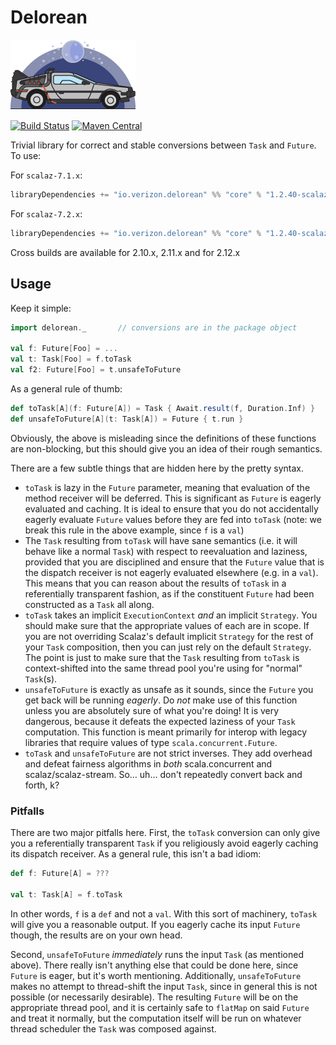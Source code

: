 # Delorean

![image](docs/img/logo.png)

[![Build Status](https://travis-ci.org/Verizon/delorean.svg?branch=master)](https://travis-ci.org/Verizon/delorean)
[![Maven Central](https://maven-badges.herokuapp.com/maven-central/io.verizon.delorean/core_2.11/badge.svg)](https://maven-badges.herokuapp.com/maven-central/io.verizon.delorean/core_2.11)

Trivial library for correct and stable conversions between `Task` and `Future`.  To use:

For `scalaz-7.1.x`:
```sbt
libraryDependencies += "io.verizon.delorean" %% "core" % "1.2.40-scalaz-7.1"
```

For `scalaz-7.2.x`:
```sbt
libraryDependencies += "io.verizon.delorean" %% "core" % "1.2.40-scalaz-7.2"
```

Cross builds are available for 2.10.x, 2.11.x and for 2.12.x

## Usage

Keep it simple:

```scala
import delorean._       // conversions are in the package object

val f: Future[Foo] = ...
val t: Task[Foo] = f.toTask
val f2: Future[Foo] = t.unsafeToFuture
```

As a general rule of thumb:

```scala
def toTask[A](f: Future[A]) = Task { Await.result(f, Duration.Inf) }
def unsafeToFuture[A](t: Task[A]) = Future { t.run }
```

Obviously, the above is misleading since the definitions of these functions are non-blocking, but this should give you an idea of their rough semantics.

There are a few subtle things that are hidden here by the pretty syntax.

- `toTask` is lazy in the `Future` parameter, meaning that evaluation of the method receiver will be deferred.  This is significant as `Future` is eagerly evaluated and caching.  It is ideal to ensure that you do not accidentally eagerly evaluate `Future` values before they are fed into `toTask` (note: we break this rule in the above example, since `f` is a `val`)
- The `Task` resulting from `toTask` will have sane semantics (i.e. it will behave like a normal `Task`) with respect to reevaluation and laziness, provided that you are disciplined and ensure that the `Future` value that is the dispatch receiver is not eagerly evaluated elsewhere (e.g. in a `val`).  This means that you can reason about the results of `toTask` in a referentially transparent fashion, as if the constituent `Future` had been constructed as a `Task` all along.
- `toTask` takes an implicit `ExecutionContext` *and* an implicit `Strategy`.  You should make sure that the appropriate values of each are in scope.  If you are not overriding Scalaz's default implicit `Strategy` for the rest of your `Task` composition, then you can just rely on the default `Strategy`.  The point is just to make sure that the `Task` resulting from `toTask` is context-shifted into the same thread pool you're using for "normal" `Task`(s).
- `unsafeToFuture` is exactly as unsafe as it sounds, since the `Future` you get back will be running *eagerly*.  Do *not* make use of this function unless you are absolutely sure of what you're doing!  It is very dangerous, because it defeats the expected laziness of your `Task` computation.  This function is meant primarily for interop with legacy libraries that require values of type `scala.concurrent.Future`.
- `toTask` and `unsafeToFuture` are not strict inverses.  They add overhead and defeat fairness algorithms in *both* scala.concurrent and scalaz/scalaz-stream.  So… uh… don't repeatedly convert back and forth, k?

### Pitfalls

There are two major pitfalls here.  First, the `toTask` conversion can only give you a referentially transparent `Task` if you religiously avoid eagerly caching its dispatch receiver.  As a general rule, this isn't a bad idiom:

```scala
def f: Future[A] = ???

val t: Task[A] = f.toTask
```

In other words, `f` is a `def` and not a `val`.  With this sort of machinery, `toTask` will give you a reasonable output.  If you eagerly cache its input `Future` though, the results are on your own head.

Second, `unsafeToFuture` *immediately* runs the input `Task` (as mentioned above).  There really isn't anything else that could be done here, since `Future` is eager, but it's worth mentioning.  Additionally, `unsafeToFuture` makes no attempt to thread-shift the input `Task`, since in general this is not possible (or necessarily desirable).  The resulting `Future` will be on the appropriate thread pool, and it is certainly safe to `flatMap` on said `Future` and treat it normally, but the computation itself will be run on whatever thread scheduler the `Task` was composed against.
